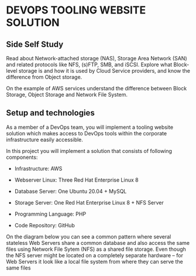 # DEVOPS TOOLING WEBSITE SOLUTION

## Side Self Study

Read about Network-attached storage (NAS), Storage Area Network (SAN) and related protocols like NFS, (s)FTP, SMB, and iSCSI. Explore what Block-level storage is and how it is used by Cloud Service providers, and know the difference from Object storage.

On the example of AWS services understand the difference between Block Storage, Object Storage and Network File System.


## Setup and technologies

As a member of a DevOps team, you will implement a tooling website solution which makes access to DevOps tools within the corporate infrastructure easily accessible.

In this project you will implement a solution that consists of following components:

 - Infrastructure: AWS

- Webserver Linux: Three Red Hat Enterprise Linux 8

- Database Server: One Ubuntu 20.04 + MySQL

- Storage Server: One Red Hat Enterprise Linux 8 + NFS Server

- Programming Language: PHP

- Code Repository: GitHub

On the diagram below you can see a common pattern where several stateless Web Servers share a common database and also access the same files using Network File Sytem (NFS) as a shared file storage. Even though the NFS server might be located on a completely separate hardware – for Web Servers it look like a local file system from where they can serve the same files
